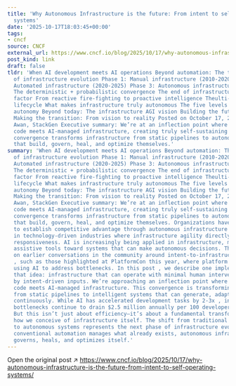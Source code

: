 ```yaml
---
title: 'Why Autonomous Infrastructure is the future: From intent to self-operating
  systems'
date: '2025-10-17T18:03:45+00:00'
tags:
- cncf
source: CNCF
external_url: https://www.cncf.io/blog/2025/10/17/why-autonomous-infrastructure-is-the-future-from-intent-to-self-operating-systems/
post_kind: link
draft: false
tldr: 'When AI development meets AI operations Beyond automation: The three phases
  of infrastructure evolution Phase 1: Manual infrastructure (2010-2020) Phase 2:
  Automated infrastructure (2020-2025) Phase 3: Autonomous infrastructure (2025-2030)
  The deterministic + probabilistic convergence The end of infrastructure as a limiting
  factor From reactive fire-fighting to proactive intelligence Theulti-agent infrastructure
  lifecycle What makes infrastructure truly autonomous The five levels of infrastructure
  autonomy Beyond today: The infrastructure AGI vision Building the future together
  Making the transition: From vision to reality Posted on October 17, 2025 by Asif
  Awan, StackGen Executive summary: We’re at an inflection point where AI-generated
  code meets AI-managed infrastructure, creating truly self-sustaining systems. This
  convergence transforms infrastructure from static pipelines to autonomous systems
  that build, govern, heal, and optimize themselves.'
summary: 'When AI development meets AI operations Beyond automation: The three phases
  of infrastructure evolution Phase 1: Manual infrastructure (2010-2020) Phase 2:
  Automated infrastructure (2020-2025) Phase 3: Autonomous infrastructure (2025-2030)
  The deterministic + probabilistic convergence The end of infrastructure as a limiting
  factor From reactive fire-fighting to proactive intelligence Theulti-agent infrastructure
  lifecycle What makes infrastructure truly autonomous The five levels of infrastructure
  autonomy Beyond today: The infrastructure AGI vision Building the future together
  Making the transition: From vision to reality Posted on October 17, 2025 by Asif
  Awan, StackGen Executive summary: We’re at an inflection point where AI-generated
  code meets AI-managed infrastructure, creating truly self-sustaining systems. This
  convergence transforms infrastructure from static pipelines to autonomous systems
  that build, govern, heal, and optimize themselves. Organizations have a narrow window
  to establish competitive advantage through autonomous infrastructure adoption—particularly
  in technology-driven industries where infrastructure agility directly impacts market
  responsiveness. AI is increasingly being applied in infrastructure, moving from
  assistive tools toward systems that can make autonomous decisions. This shift builds
  on earlier conversations in the community around intent-to-infrastructure approaches
  , such as those highlighted at PlatformCon this year, where platform engineers discussed
  using AI to address bottlenecks. In this post , we describe one implementation of
  that idea: infrastructure that can operate with minimal human intervention, guided
  by intent-driven inputs. We’re approaching an inflection point where AI-generated
  code meets AI-managed infrastructure. This convergence is transforming infrastructure
  from static pipelines to intelligent systems that can generate, adapt, and evolve
  continuously. While AI has accelerated development tasks by 2-3x , infrastructure
  bottlenecks continue to drain $2.5 million annually per 100 developers in lost productivity.
  But this isn’t just about efficiency—it’s about a fundamental transformation in
  how we conceive of infrastructure itself. The shift from traditional automation
  to autonomous systems represents the next phase of infrastructure evolution. Where
  conventional automation manages what already exists, autonomous infrastructure builds,
  governs, heals, and optimizes itself.'
---
```

Open the original post ↗ https://www.cncf.io/blog/2025/10/17/why-autonomous-infrastructure-is-the-future-from-intent-to-self-operating-systems/
